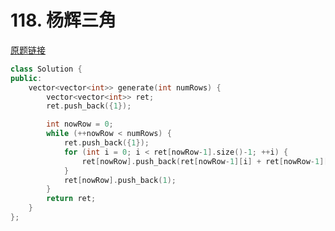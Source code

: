 # 118. 杨辉三角

[原题链接](https://leetcode-cn.com/problems/pascals-triangle/)

```cpp
class Solution {
public:
    vector<vector<int>> generate(int numRows) {
        vector<vector<int>> ret;
        ret.push_back({1});

        int nowRow = 0;
        while (++nowRow < numRows) {
            ret.push_back({1});
            for (int i = 0; i < ret[nowRow-1].size()-1; ++i) {
                ret[nowRow].push_back(ret[nowRow-1][i] + ret[nowRow-1][i+1]);
            }
            ret[nowRow].push_back(1);
        }
        return ret;
    }
};
```
